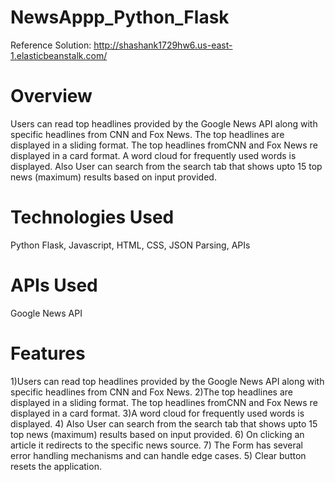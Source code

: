 **<h1>NewsAppp_Python_Flask</h1>**
Reference Solution: http://shashank1729hw6.us-east-1.elasticbeanstalk.com/

**<h1>Overview</h1>**
Users can read top headlines provided by the Google News API along with specific headlines from CNN and Fox News. The top headlines are displayed in a sliding format. The top headlines fromCNN and Fox News re displayed in a card format. A word cloud for frequently used words is displayed.
Also User can search from the search tab that shows upto 15 top news (maximum) results based on input provided. 
 

**<h1>Technologies Used</h1>**
Python Flask, Javascript, HTML, CSS, JSON Parsing, APIs

**<h1>APIs Used</h1>**
Google News API

**<h1>Features</h1>**
1)Users can read top headlines provided by the Google News API along with specific headlines from CNN and Fox News. 
2)The top headlines are displayed in a sliding format. The top headlines fromCNN and Fox News re displayed in a card format. 
3)A word cloud for frequently used words is displayed.
4) Also User can search from the search tab that shows upto 15 top news (maximum) results based on input provided. 
6) On clicking an article it redirects to the specific news source. 
7) The Form has several error handling mechanisms and can handle edge cases.
5) Clear button resets the application.
